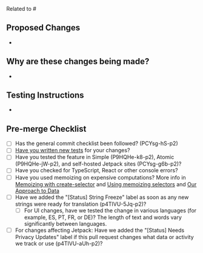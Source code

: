 <!--
Link a related issue to this PR. If the PR does not immediately resolve the issue,
for example, it requires a separate deployment to production, avoid
using the "fixes" keyword and instead attach the [Status] Fix Inbound label to
the linked issue.
-->

Related to #

## Proposed Changes

*

## Why are these changes being made?
<!--
It's easy to see what a PR does but much harder to find out why it was made,
particularly when researching old changes in history. Record an explanation of
the motivation behind this change and how it will help.
-->

*

## Testing Instructions

<!--
Add as many details as possible to help others reproduce the issue and test the fix.
"Before / After" screenshots can also be very helpful when the change is visual.
-->

*

## Pre-merge Checklist

<!--
Complete applicable items on this checklist **before** merging into trunk. Inapplicable items can be left unchecked.

Both the PR author and reviewer are responsible for ensuring the checklist is completed.
-->

- [ ] Has the general commit checklist been followed? (PCYsg-hS-p2)
- [ ] [Have you written new tests](https://wpcalypso.wordpress.com/devdocs/docs/testing/index.md) for your changes?
- [ ] Have you tested the feature in Simple (P9HQHe-k8-p2), Atomic (P9HQHe-jW-p2), and self-hosted Jetpack sites (PCYsg-g6b-p2)?
- [ ] Have you checked for TypeScript, React or other console errors?
- [ ] Have you used memoizing on expensive computations? More info in [Memoizing with create-selector](https://github.com/Automattic/wp-calypso/blob/trunk/packages/state-utils/src/create-selector/README.md) and [Using memoizing selectors](https://react-redux.js.org/api/hooks#using-memoizing-selectors) and [Our Approach to Data](https://github.com/Automattic/wp-calypso/blob/trunk/docs/our-approach-to-data.md)
- [ ] Have we added the "[Status] String Freeze" label as soon as any new strings were ready for translation (p4TIVU-5Jq-p2)?
    - [ ] For UI changes, have we tested the change in various languages (for example, ES, PT, FR, or DE)? The length of text and words vary significantly between languages. 
- [ ] For changes affecting Jetpack: Have we added the "[Status] Needs Privacy Updates" label if this pull request changes what data or activity we track or use (p4TIVU-aUh-p2)?
